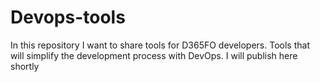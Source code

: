 # Devops-tools
In this repository I want to share tools for D365FO developers. Tools that will simplify the development process with DevOps.
I will publish here shortly
